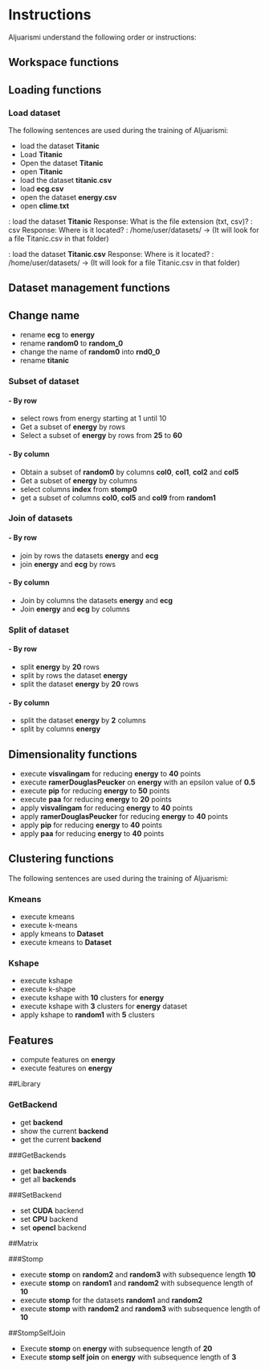 # Instructions

Aljuarismi understand the following order or instructions:

## Workspace functions

## Loading functions

### Load dataset

The following sentences are used during the training of Aljuarismi:

* load the dataset **Titanic**
* Load **Titanic**
* Open the dataset **Titanic**
* open **Titanic**
* load the dataset **titanic**.**csv**
* load **ecg**.**csv**
* open the dataset **energy**.**csv**
* open **clime**.**txt**

: load the dataset **Titanic**
Response: What is the file extension (txt, csv)?
: csv
Response: Where is it located?
:  /home/user/datasets/ -> (It will look for a file Titanic.csv in that folder)

 : load the dataset **Titanic**.**csv**
Response: Where is it located?
:  /home/user/datasets/ -> (It will look for a file Titanic.csv in that folder)


## Dataset management functions

## Change name

* rename **ecg** to **energy**
* rename **random0** to **random_0**
* change the name of **random0** into **rnd0_0**
* rename **titanic**

### Subset of dataset

#### \- By row

* select rows from energy starting at 1 until 10
* Get a subset of **energy** by rows
* Select a subset of **energy** by rows from **25** to **60**

#### \- By column

* Obtain a subset of **random0** by columns **col0**, **col1**, **col2** and **col5**
* Get a subset of **energy** by columns
* select columns **index** from **stomp0**
* get a subset of columns **col0**, **col5** and **col9** from **random1**
### Join of datasets

#### \- By row

* join by rows the datasets **energy** and **ecg**
* join **energy** and **ecg** by rows

#### \- By column

* Join by columns the datasets **energy** and **ecg**
* Join **energy** and **ecg** by columns

### Split of dataset

#### \- By row

* split **energy** by **20** rows
* split by rows the dataset **energy**
* split the dataset **energy** by **20** rows

#### \- By column

* split the dataset **energy** by **2** columns
* split by columns **energy**

## Dimensionality functions

* execute **visvalingam** for reducing **energy** to **40** points
* execute **ramerDouglasPeucker** on **energy** with an epsilon value of **0.5**
* execute **pip** for reducing **energy** to **50** points
* execute **paa** for reducing **energy** to **20** points
* apply **visvalingam** for reducing **energy** to **40** points
* apply **ramerDouglasPeucker** for reducing **energy** to **40** points
* apply **pip** for reducing **energy** to **40** points
* apply **paa** for reducing **energy** to **40** points

## Clustering functions

The following sentences are used during the training of Aljuarismi:

### Kmeans

* execute kmeans
* execute k-means
* apply kmeans to **Dataset**
* execute kmeans to **Dataset**

### Kshape

* execute kshape
* execute k-shape
* execute kshape with **10** clusters for **energy**
* execute kshape with **3** clusters for **energy** dataset
* apply kshape to **random1** with **5** clusters

## Features

* compute features on **energy**
* execute features on **energy**

##Library

### GetBackend
* get **backend**
* show the current **backend**
* get the current **backend**

###GetBackends
* get **backends**
* get all **backends**


###SetBackend
* set **CUDA** backend
* set **CPU** backend
* set  **opencl** backend

##Matrix

###Stomp
* execute **stomp** on **random2** and **random3** with subsequence length **10**
* execute **stomp** on **random1** and **random2** with subsequence length of **10**
* execute **stomp** for the datasets **random1** and **random2**
* execute **stomp** with **random2** and **random3** with subsequence length of **10**

##StompSelfJoin
* Execute **stomp** on **energy** with subsequence length of **20**
* Execute **stomp self join**  on **energy** with subsequence length of **3**
